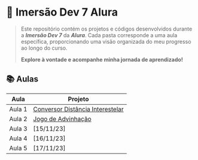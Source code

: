 # 🚀 Imersão Dev 7 Alura

>Este repositório contém os projetos e códigos desenvolvidos durante a ***Imersão Dev 7*** da ***Alura***. Cada pasta corresponde a uma aula específica, proporcionando uma visão organizada do meu progresso ao longo do curso.
>
>**Explore à vontade e acompanhe minha jornada de aprendizado!**

## 📚 Aulas

| Aula       | Projeto                                       |
|------------|-----------------------------------------------|
| Aula 1     | [Conversor Distância Interestelar](https://github.com/WMarques25/Imersao-Dev-7-Alura/tree/main/_conversorMoedas)   |
| Aula 2     | [Jogo de Advinhação](https://github.com/WMarques25/Imersao-Dev-7-Alura/tree/main/_mentalistaProjeto) |
| Aula 3     | [15/11/23]  |
| Aula 4     | [16/11/23]  |
| Aula 5     | [17/11/23]  |
